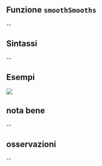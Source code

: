 ## Funzione `smoothSmooths`

--

## Sintassi

--

## Esempi

<img src="/img/geometria/xxx/smoothSmooths1.png">

## nota bene

--

## osservazioni

--